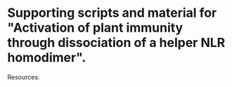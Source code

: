 # Supporting scripts and material for "Activation of plant immunity through dissociation of a helper NLR homodimer".

Resources:
